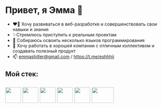 <h1> <b>Привет, я Эмма  👋 </b> </h1>
 
- ❤️‍🔥 Хочу развиваться в веб-разработке и совершенствовать свои навыки и знания
- ✨Стремлюсь приступить к реальным проектам 
- 🚀 Собираюсь освоить несколько языков программирования 
- 💫 Хочу работать в хорошей компании с отличным коллективом и создавать полезный продукт
- 📫 emmashiller@gmail.com / https://t.me/eshhhii

<h2><b>Мой стек:</b> <h2>
<img src='https://mohamedelghandour.github.io/windows-10/img/8b61de4c84033266e15317a6eb9fda2d-css3.png' width='50' height='50'>
<img src='https://cdn.iconscout.com/icon/free/png-512/javascript-2752148-2284965.png' width='50' height='50'>
<img src='https://www.pngfind.com/pngs/m/685-6854994_react-logo-no-background-hd-png-download.png' width='50' height='50'>
<img src='https://e7.pngegg.com/pngimages/743/345/png-clipart-bash-git-computer-icons-installation-command-line-interface-github-text-logo-thumbnail.png' width='50' height='50'>
<img src='https://c0.klipartz.com/pngpicture/713/558/gratis-png-iconos-de-computadora-pro-git-portable-network-graphics-logo-github-thumbnail.png' width='50' height='50'>
<img src='https://polyakovdmitriy.ru/wp-content/uploads/2020/05/kisspng-webpack-computer-icons-scalable-vector-graphics-re-webpack-svg-icon-transparent-amp-png-clipart-fre-5cb79870aa3cb3.6069044115555359846973.jpg' width='70' height='50'>
